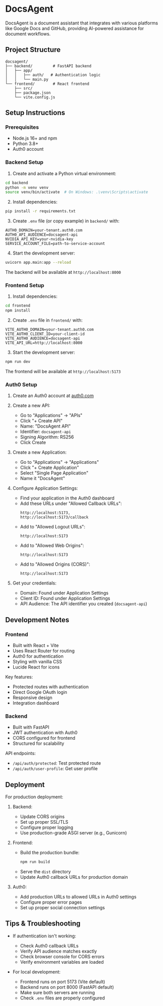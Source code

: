# DocsAgent

DocsAgent is a document assistant that integrates with various platforms like Google Docs and GitHub, providing AI-powered assistance for document workflows.

## Project Structure

```
docsagent/
├── backend/         # FastAPI backend
│   ├── app/
│   │   ├── auth/   # Authentication logic
│   │   └── main.py
└── frontend/        # React frontend
    ├── src/
    ├── package.json
    └── vite.config.js
```

## Setup Instructions

### Prerequisites

- Node.js 16+ and npm
- Python 3.8+
- Auth0 account

### Backend Setup

1. Create and activate a Python virtual environment:
```bash
cd backend
python -m venv venv
source venv/bin/activate  # On Windows: .\venv\Scripts\activate
```

2. Install dependencies:
```bash
pip install -r requirements.txt
```

3. Create `.env` file (or copy example) in `backend/` with:
```env
AUTH0_DOMAIN=your-tenant.auth0.com
AUTH0_API_AUDIENCE=docsagent-api
NVIDIA_API_KEY=your-nvidia-key
SERVICE_ACCOUNT_FILE=path-to-service-account
```

4. Start the development server:
```bash
uvicorn app.main:app --reload
```

The backend will be available at `http://localhost:8000`

### Frontend Setup

1. Install dependencies:
```bash
cd frontend
npm install
```

2. Create `.env` file in `frontend/` with:
```env
VITE_AUTH0_DOMAIN=your-tenant.auth0.com
VITE_AUTH0_CLIENT_ID=your-client-id
VITE_AUTH0_AUDIENCE=docsagent-api
VITE_API_URL=http://localhost:8000
```

3. Start the development server:
```bash
npm run dev
```

The frontend will be available at `http://localhost:5173`

### Auth0 Setup

1. Create an Auth0 account at [auth0.com](https://auth0.com)

2. Create a new API:
   - Go to "Applications" → "APIs"
   - Click "+ Create API"
   - Name: "DocsAgent API"
   - Identifier: `docsagent-api`
   - Signing Algorithm: RS256
   - Click Create

3. Create a new Application:
   - Go to "Applications" → "Applications"
   - Click "+ Create Application"
   - Select "Single Page Application"
   - Name it "DocsAgent"

4. Configure Application Settings:
   - Find your application in the Auth0 dashboard
   - Add these URLs under "Allowed Callback URLs":
     ```
     http://localhost:5173,
     http://localhost:5173/callback
     ```
   - Add to "Allowed Logout URLs":
     ```
     http://localhost:5173
     ```
   - Add to "Allowed Web Origins":
     ```
     http://localhost:5173
     ```
   - Add to "Allowed Origins (CORS)":
     ```
     http://localhost:5173
     ```

5. Get your credentials:
   - Domain: Found under Application Settings
   - Client ID: Found under Application Settings
   - API Audience: The API identifier you created (`docsagent-api`)

## Development Notes

### Frontend

- Built with React + Vite
- Uses React Router for routing
- Auth0 for authentication
- Styling with vanilla CSS
- Lucide React for icons

Key features:
- Protected routes with authentication
- Direct Google OAuth login
- Responsive design
- Integration dashboard

### Backend

- Built with FastAPI
- JWT authentication with Auth0
- CORS configured for frontend
- Structured for scalability

API endpoints:
- `/api/auth/protected`: Test protected route
- `/api/auth/user-profile`: Get user profile

## Deployment

For production deployment:

1. Backend:
   - Update CORS origins
   - Set up proper SSL/TLS
   - Configure proper logging
   - Use production-grade ASGI server (e.g., Gunicorn)

2. Frontend:
   - Build the production bundle:
     ```bash
     npm run build
     ```
   - Serve the `dist` directory
   - Update Auth0 callback URLs for production domain

3. Auth0:
   - Add production URLs to allowed URLs in Auth0 settings
   - Configure proper error pages
   - Set up proper social connection settings

## Tips & Troubleshooting

- If authentication isn't working:
  - Check Auth0 callback URLs
  - Verify API audience matches exactly
  - Check browser console for CORS errors
  - Verify environment variables are loaded

- For local development:
  - Frontend runs on port 5173 (Vite default)
  - Backend runs on port 8000 (FastAPI default)
  - Make sure both servers are running
  - Check `.env` files are properly configured
